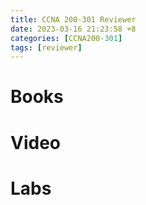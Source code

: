 ```yaml
---
title: CCNA 200-301 Reviewer
date: 2023-03-16 21:23:58 +8
categories: [CCNA200-301]
tags: [reviewer]
---
```


# Books

# Video

# Labs
